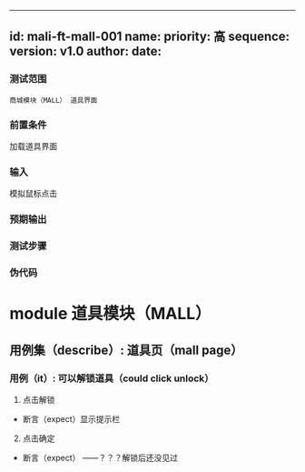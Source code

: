 --------
id: mali-ft-mall-001
name: 
priority: 高
sequence: 
version: v1.0
author: 
date: 
--------
### 测试范围
    商城模块（MALL） 道具界面

### 前置条件
  加载道具界面
### 输入
  模拟鼠标点击
### 预期输出

### 测试步骤




### 伪代码

# module 道具模块（MALL）


## 用例集（describe）: 道具页（mall page）

### 用例（it）: 可以解锁道具（could click unlock）
1. 点击解锁
* 断言（expect）显示提示栏
2. 点击确定
* 断言（expect） ——？？？解锁后还没见过

